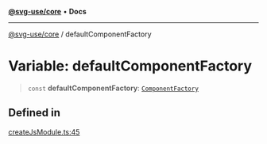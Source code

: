 [**@svg-use/core**](../README.md) • **Docs**

---

[@svg-use/core](../README.md) / defaultComponentFactory

# Variable: defaultComponentFactory

> `const` **defaultComponentFactory**:
> [`ComponentFactory`](../type-aliases/ComponentFactory.md)

## Defined in

[createJsModule.ts:45](https://github.com/fpapado/svg-use/blob/31bdbf817fed6f833319eb6d8ff0a7093c11f6f2/packages/core/src/createJsModule.ts#L45)
